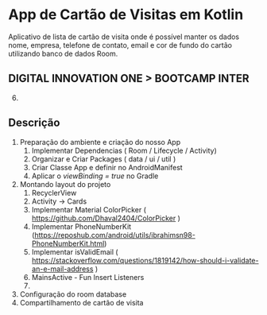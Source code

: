 # App de Cartão de Visitas em Kotlin

Aplicativo de lista de cartão de visita onde é possível manter os dados nome, empresa, telefone de contato, email e cor de fundo do cartão utilizando banco de dados Room.



## DIGITAL INNOVATION ONE > BOOTCAMP INTER

6. 


## Descrição
1. Preparação do ambiente e criação do nosso App
   1. Implementar Dependencias ( Room / Lifecycle / Activity)
   2. Organizar e Criar Packages ( data / ui / util )
   3. Criar Classe App e definir no AndroidManifest
   4. Aplicar o *viewBinding = true* no Gradle
2. Montando layout do projeto
   1. RecyclerView
   2. Activity -> Cards
   3. Implementar Material ColorPicker ( https://github.com/Dhaval2404/ColorPicker )
   4. Implementar PhoneNumberKit (https://reposhub.com/android/utils/ibrahimsn98-PhoneNumberKit.html)
   5. Implementar isValidEmail ( https://stackoverflow.com/questions/1819142/how-should-i-validate-an-e-mail-address )
   6. MainsActive - Fun Insert Listeners 
   7. 
3. Configuração do room database
4. Compartilhamento de cartão de visita
